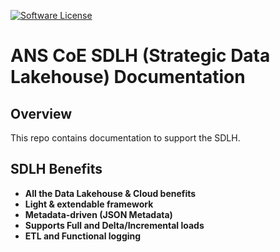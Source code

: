 [![Software License](https://img.shields.io/badge/license-MIT-brightgreen.svg?style=flat-square)](LICENSE)

# ANS CoE SDLH (Strategic Data Lakehouse) Documentation

## Overview
This repo contains documentation to support the SDLH.

## SDLH Benefits
- **All the Data Lakehouse & Cloud benefits**
- **Light & extendable framework**
- **Metadata-driven (JSON Metadata)**
- **Supports Full and Delta/Incremental loads**
- **ETL and Functional logging**